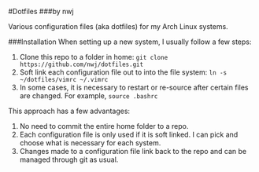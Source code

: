 #Dotfiles
###by nwj

Various configuration files (aka dotfiles) for my Arch Linux systems.

###Installation
When setting up a new system, I usually follow a few steps:

1.  Clone this repo to a folder in home: `git clone https://github.com/nwj/dotfiles.git`
2.  Soft link each configuration file out to into the file system: `ln -s ~/dotfiles/vimrc ~/.vimrc`
3.  In some cases, it is necessary to restart or re-source after certain files are changed. For example, `source .bashrc`

This approach has a few advantages:

1.  No need to commit the entire home folder to a repo.
2.  Each configuration file is only used if it is soft linked. I can pick and choose what is necessary for each system.
3.  Changes made to a configuration file link back to the repo and can be managed through git as usual.
